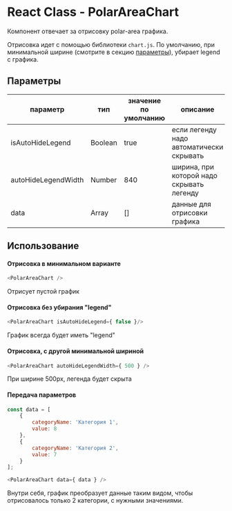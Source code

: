 # React Class - PolarAreaChart

Компонент отвечает за отрисовку polar-area графика.

Отрисовка идет с помощью библиотеки `chart.js`. По умолчанию, при минимальной ширине
(смотрите в секцию [параметры](##Параметры)), убирает legend с графика.

## Параметры

| параметр            | тип     | значение по умолчанию | описание                                  |
|---------------------|---------|-----------------------|-------------------------------------------|
| isAutoHideLegend    | Boolean | true                  | если легенду надо автоматически скрывать  |
| autoHideLegendWidth | Number  | 840                   | ширина, при которой надо скрывать легенду |
| data                | Array   | []                    | данные для отрисовки графика              |

## Использование

#### Отрисовка в минимальном варианте
```javascript
<PolarAreaChart />
```
Отрисует пустой график

#### Отрисовка без убирания "legend"
```javascript
<PolarAreaChart isAutoHideLegend={ false }/>
```
График всегда будет иметь "legend"

#### Отрисовка, с другой минимальной шириной
```javascript
<PolarAreaChart autoHideLegendWidth={ 500 } />
```
При ширине 500px, легенда будет скрыта


#### Передача параметров
```javascript
const data = [
    {
        categoryName: 'Категория 1',
        value: 8
    },
    {
        categoryName: 'Категория 2',
        value: 7
    }
];

<PolarAreaChart data={ data } />
```
Внутри себя, график преобразует данные таким видом, чтобы отрисовалось только 2 категории, с нужными значениями.
